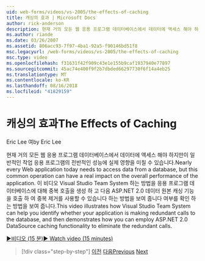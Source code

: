 ```yaml
---
uid: web-forms/videos/vs-2005/the-effects-of-caching
title: 캐싱의 효과 | Microsoft Docs
author: rick-anderson
description: 현재 거의 모든 웹 응용 프로그램 데이터베이스에서 데이터에 액세스 해야 하지만이 일반적인 작업의 전반적인 성능에 실제 영향을 미칠 수는 중...
ms.author: riande
ms.date: 03/26/2007
ms.assetid: 806acc93-7f97-4ba1-92a5-f90146bd51f8
msc.legacyurl: /web-forms/videos/vs-2005/the-effects-of-caching
msc.type: video
ms.openlocfilehash: f31631f42f909c43e1e155b9caf1937940e77897
ms.sourcegitcommit: 45ac74e400f9f2b7dbded66297730f6f14a4eb25
ms.translationtype: MT
ms.contentlocale: ko-KR
ms.lasthandoff: 08/16/2018
ms.locfileid: "41829159"
---
```

<a name="the-effects-of-caching"></a><span data-ttu-id="4355a-103">캐싱의 효과</span><span class="sxs-lookup"><span data-stu-id="4355a-103">The Effects of Caching</span></span>
====================
<span data-ttu-id="4355a-104">Eric Lee 여</span><span class="sxs-lookup"><span data-stu-id="4355a-104">by Eric Lee</span></span>

<span data-ttu-id="4355a-105">현재 거의 모든 웹 응용 프로그램 데이터베이스에서 데이터에 액세스 해야 하지만이 일반적인 작업 응용 프로그램의 전반적인 성능에 실제 영향을 미칠 수 있습니다.</span><span class="sxs-lookup"><span data-stu-id="4355a-105">Nearly every Web application today needs to access data from a database, but this common operation can have a real impact on the overall performance of the application.</span></span> <span data-ttu-id="4355a-106">이 비디오 Visual Studio Team System 하는 방법을 응용 프로그램 데이터베이스에 대해 중복 호출을 생성 하 고 다음 ASP.NET 2.0 데이터 원본 캐싱 기능을 호출 하 여 중복 제거를 사용할 수 있습니다 하는 방법을 보여 줍니다 여부를 확인 하는 방법을 보여 줍니다.</span><span class="sxs-lookup"><span data-stu-id="4355a-106">This video illustrates how Visual Studio Team System can help you identify whether your application is making redundant calls to the database, and then demonstrates how you can employ ASP.NET 2.0 DataSource caching functionality to eliminate the redundant calls.</span></span>

[<span data-ttu-id="4355a-107">&#9654;비디오 (15 분)</span><span class="sxs-lookup"><span data-stu-id="4355a-107">&#9654; Watch video (15 minutes)</span></span>](https://channel9.msdn.com/Blogs/ASP-NET-Site-Videos/the-effects-of-caching)

> [!div class="step-by-step"]
> <span data-ttu-id="4355a-108">[이전](custom-extraction-rules-and-coded-web-tests.md)
> [다음](using-the-load-test-agent.md)</span><span class="sxs-lookup"><span data-stu-id="4355a-108">[Previous](custom-extraction-rules-and-coded-web-tests.md)
[Next](using-the-load-test-agent.md)</span></span>

